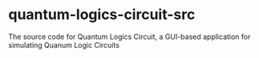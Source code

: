 # quantum-logics-circuit-src
The source code for Quantum Logics Circuit, a GUI-based application for simulating Quanum Logic Circuits
